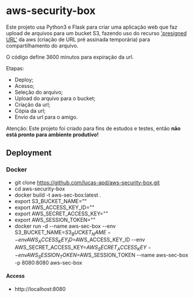 # aws-security-box
Este projeto usa Python3 e Flask para criar uma aplicação web que faz upload de arquivos para um bucket S3, fazendo uso do recurso ['presigned URL'](https://docs.aws.amazon.com/AmazonS3/latest/userguide/ShareObjectPreSignedURL.html) da aws (criação de URL pré assinada temporária) para compartilhamento do arquivo.

O código define 3600 minutos para expiração da url.

Etapas:
 - Deploy;
 - Acesso;
 - Seleção do arquivo;
 - Upload do arquivo para o bucket;
 - Criação da url;
 - Cópia da url;
 - Envio da url para o amigo.
 
Atenção: Este projeto foi criado para fins de estudos e testes, então **não está pronto para ambiente produtivo!**

## Deployment

### Docker
 - git clone https://github.com/lucas-apd/aws-security-box.git
 - cd aws-security-box
 - docker build -t aws-sec-box:latest .
 - export S3_BUCKET_NAME=""
 - export AWS_ACCESS_KEY_ID=""
 - export AWS_SECRET_ACCESS_KEY=""
 - export AWS_SESSION_TOKEN=""
 - docker run -d --name aws-sec-box --env S3_BUCKET_NAME=$S3_BUCKET_NAME --env AWS_ACCESS_KEY_ID=$AWS_ACCESS_KEY_ID --env AWS_SECRET_ACCESS_KEY=$AWS_SECRET_ACCESS_KEY --env AWS_SESSION_TOKEN=$AWS_SESSION_TOKEN --name aws-sec-box -p 8080:8080 aws-sec-box 

#### Access
 - http://localhost:8080
